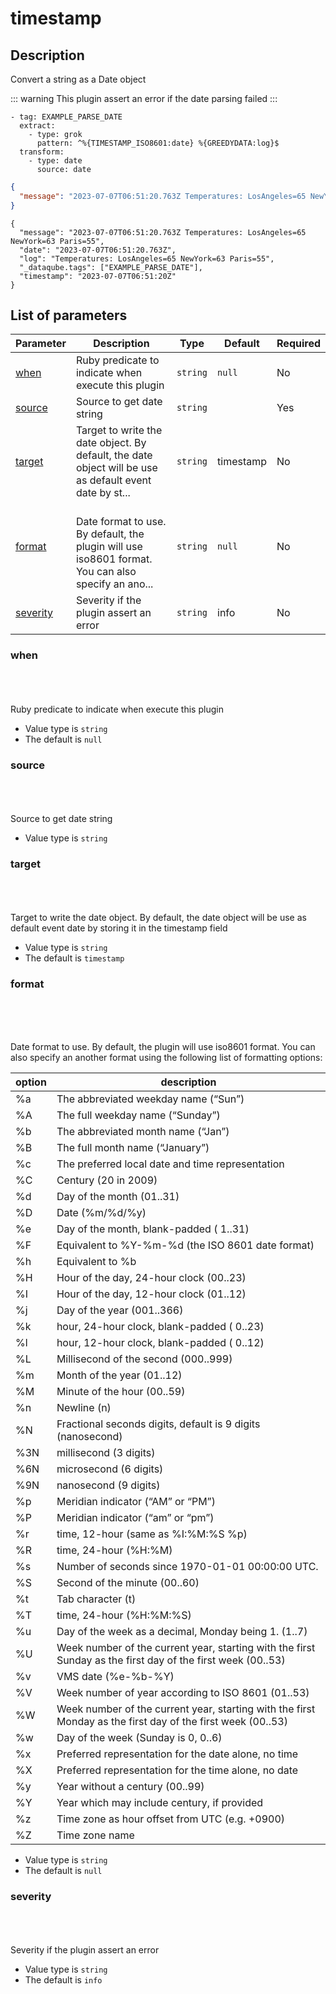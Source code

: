 # timestamp <Badge type='tip' text='community' vertical='top' />

## Description

Convert a string as a Date object


::: warning
This plugin assert an error if the date parsing failed
:::

<CodeGroup>
  <CodeGroupItem title='CONFIG'>

```yaml{3-5}
- tag: EXAMPLE_PARSE_DATE
  extract:
    - type: grok
      pattern: ^%{TIMESTAMP_ISO8601:date} %{GREEDYDATA:log}$ 
  transform:
    - type: date
      source: date
```

  </CodeGroupItem>
  <CodeGroupItem title='EVENT'>

  ```json
  {
    "message": "2023-07-07T06:51:20.763Z Temperatures: LosAngeles=65 NewYork=63 Paris=55"
  }
  ```
  
  </CodeGroupItem>
  <CodeGroupItem title='OUTPUT'>
  
  ```json{5-15}
  {
    "message": "2023-07-07T06:51:20.763Z Temperatures: LosAngeles=65 NewYork=63 Paris=55",
    "date": "2023-07-07T06:51:20.763Z",
    "log": "Temperatures: LosAngeles=65 NewYork=63 Paris=55",
    "_dataqube.tags": ["EXAMPLE_PARSE_DATE"],
    "timestamp": "2023-07-07T06:51:20Z"
  }
  ```
  
  </CodeGroupItem>
</CodeGroup>
  

## List of parameters

| Parameter | Description | Type | Default | Required |
|---|---|---|---|---|
| [when](#when) | Ruby predicate to indicate when execute this plugin | <code>string</code> | `null` | No |
| [source](#source) | Source to get date string | <code>string</code> |  | Yes |
| [target](#target) | Target to write the date object. By default, the date object will be use as default event date by st... | <code>string</code> | timestamp | No |
| [format](#format) | <br/>  Date format to use. By default, the plugin will use iso8601 format.<br/>  You can also specify an ano... | <code>string</code> | `null` | No |
| [severity](#severity) | Severity if the plugin assert an error | <code>string</code> | info | No |

### when

<br/>
<Badge type='warning' text='optional' vertical='bottom' />
<br/><br/>
Ruby predicate to indicate when execute this plugin

- Value type is <code>string</code>
- The default is `null`

### source

<br/>
<Badge type='tip' text='required' vertical='bottom' />
<br/><br/>
Source to get date string

- Value type is <code>string</code>

### target

<br/>
<Badge type='warning' text='optional' vertical='bottom' />
<br/><br/>
Target to write the date object. By default, the date object will be use as default event date by storing it in the timestamp field

- Value type is <code>string</code>
- The default is `timestamp`

### format

<br/>
<Badge type='warning' text='optional' vertical='bottom' />
<br/><br/>

  Date format to use. By default, the plugin will use iso8601 format.
  You can also specify an another format using the following list of formatting options:
  
  | option | description |
  |---|---|
  | %a | The abbreviated weekday name (“Sun”) |
  | %A | The full weekday name (“Sunday”) |
  | %b | The abbreviated month name (“Jan”) |
  | %B | The full month name (“January”) |
  | %c | The preferred local date and time representation |
  | %C | Century (20 in 2009) |
  | %d | Day of the month (01..31) |
  | %D | Date (%m/%d/%y) |
  | %e | Day of the month, blank-padded ( 1..31) |
  | %F | Equivalent to %Y-%m-%d (the ISO 8601 date format) |
  | %h | Equivalent to %b |
  | %H | Hour of the day, 24-hour clock (00..23) |
  | %I | Hour of the day, 12-hour clock (01..12) |
  | %j | Day of the year (001..366) |
  | %k | hour, 24-hour clock, blank-padded ( 0..23) |
  | %l | hour, 12-hour clock, blank-padded ( 0..12) |
  | %L | Millisecond of the second (000..999) |
  | %m | Month of the year (01..12) |
  | %M | Minute of the hour (00..59) |
  | %n | Newline (n) |
  | %N | Fractional seconds digits, default is 9 digits (nanosecond) |
  | %3N | millisecond (3 digits) |
  | %6N | microsecond (6 digits) |
  | %9N | nanosecond (9 digits) |
  | %p | Meridian indicator (“AM” or “PM”) |
  | %P | Meridian indicator (“am” or “pm”) |
  | %r | time, 12-hour (same as %I:%M:%S %p) |
  | %R | time, 24-hour (%H:%M) |
  | %s | Number of seconds since 1970-01-01 00:00:00 UTC. |
  | %S | Second of the minute (00..60) |
  | %t | Tab character (t) |
  | %T | time, 24-hour (%H:%M:%S) |
  | %u | Day of the week as a decimal, Monday being 1. (1..7) |
  | %U | Week number of the current year, starting with the first Sunday as the first day of the first week (00..53) |
  | %v | VMS date (%e-%b-%Y) |
  | %V | Week number of year according to ISO 8601 (01..53) |
  | %W | Week number of the current year, starting with the first Monday as the first day of the first week (00..53) |
  | %w | Day of the week (Sunday is 0, 0..6) |
  | %x | Preferred representation for the date alone, no time |
  | %X | Preferred representation for the time alone, no date |
  | %y | Year without a century (00..99) |
  | %Y | Year which may include century, if provided |
  | %z | Time zone as hour offset from UTC (e.g. +0900) |
  | %Z | Time zone name |
  

- Value type is <code>string</code>
- The default is `null`

### severity

<br/>
<Badge type='warning' text='optional' vertical='bottom' />
<br/><br/>
Severity if the plugin assert an error

- Value type is <code>string</code>
- The default is `info`

